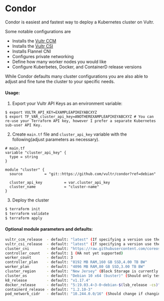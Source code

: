 # Condor

Condor is easiest and fastest way to deploy a Kubernetes cluster on Vultr. 

Some notable configurations are 

- Installs the [Vultr CCM](https://github.com/vultr/vultr-cloud-controller-manager)
- Installs the [Vultr CSI](https://github.com/vultr/vultr-csi)
- Installs Flannel CNI
- Configures private networking
- Define how many worker nodes you would like
- Configure Kuberbetes, Docker, and ContainerD release versions

While Condor defaults many cluster configurations you are also able to adjust and fine tune the cluster to your specific needs.


#### Usage:
1. Export your Vultr API Keys as an environment variable:
```
$ export VULTR_API_KEY=EXAMPLEAPIKEYABCXYZ
$ export TF_VAR_cluster_api_key=ANOTHEREXAMPLEAPIKEYABCXYZ # You can re-use your Terraform API key, however I prefer a separate Kubernetes sub-user API Key.
```
2. Create `main.tf` file and `cluster_api_key` variable with the following(adjust parameters as necessary). 
```hcl
# main.tf
variable "cluster_api_key" {
  type = string
}

module "cluster" {
  source          = "git::https://github.com/vultr/condor?ref=debian"

  cluster_api_key          = var.cluster_api_key                       
  cluster_name             = "cluster-name"
}
```
3. Deploy the cluster
```sh
$ terraform init
$ terraform validate
$ terraform apply
```

#### Optional module parameters and defaults:
```sh
vultr_ccm_release  - default: "latest" (If specifying a version use the form `vX.Y.Z`)
vultr_csi_release  - default: "latest" (If specifying a version use the form `vX.Y.Z`)
cluster_cni        - default: "https://raw.githubusercontent.com/coreos/flannel/master/Documentation/kube-flannel.yml"
controller_count   - default: 1 (HA not yet supported)
worker_count       - default: 3
controller_plan    - default: "8192 MB RAM,160 GB SSD,4.00 TB BW"
worker_plan        - default: "4096 MB RAM,80 GB SSD,3.00 TB BW"
cluster_region     - default: "New Jersey" (Block Storage is currently only available in New Jersey)
cluster_os         - default: "Debian 10 x64 (buster)" (Should only test new releases of Debian, not other flavors of Linux).
k8_release         - default: "v1.17.4"
docker_release     - default: "5:19.03.4~3-0~debian-$(lsb_release -cs)"
containerd_release - default: "1.2.10-3"
pod_network_cidr   - default: "10.244.0.0/16" (Should change if changing `cluster_cni`) 
```


                
